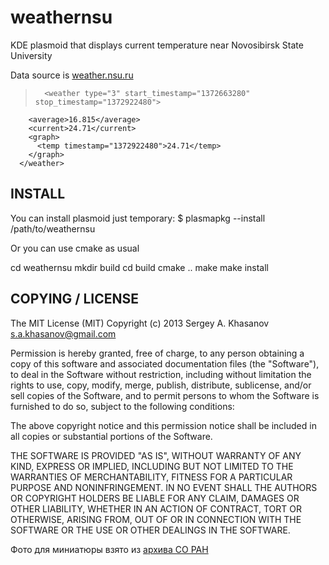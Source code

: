 weathernsu
===========

KDE plasmoid that displays current temperature near Novosibirsk State University


Data source is [weather.nsu.ru](http://weather.nsu.ru/xml_brief.php)

>       <weather type="3" start_timestamp="1372663280" stop_timestamp="1372922480">
        <average>16.815</average>
        <current>24.71</current>
        <graph>
          <temp timestamp="1372922480">24.71</temp>
        </graph>
      </weather>



INSTALL
-------

You can install plasmoid just temporary:
$ plasmapkg --install /path/to/weathernsu


Or you can use cmake as usual

cd weathernsu
mkdir build
cd build
cmake ..
make
make install



COPYING / LICENSE
-----------------

The MIT License (MIT)
Copyright (c) 2013 Sergey A. Khasanov <s.a.khasanov@gmail.com>

Permission is hereby granted, free of charge, to any person obtaining
a copy of this software and associated documentation files (the
"Software"), to deal in the Software without restriction, including
without limitation the rights to use, copy, modify, merge, publish,
distribute, sublicense, and/or sell copies of the Software, and to
permit persons to whom the Software is furnished to do so, subject to
the following conditions:

The above copyright notice and this permission notice shall be
included in all copies or substantial portions of the Software.

THE SOFTWARE IS PROVIDED "AS IS", WITHOUT WARRANTY OF ANY KIND,
EXPRESS OR IMPLIED, INCLUDING BUT NOT LIMITED TO THE WARRANTIES OF
MERCHANTABILITY, FITNESS FOR A PARTICULAR PURPOSE AND
NONINFRINGEMENT. IN NO EVENT SHALL THE AUTHORS OR COPYRIGHT HOLDERS BE
LIABLE FOR ANY CLAIM, DAMAGES OR OTHER LIABILITY, WHETHER IN AN ACTION
OF CONTRACT, TORT OR OTHERWISE, ARISING FROM, OUT OF OR IN CONNECTION
WITH THE SOFTWARE OR THE USE OR OTHER DEALINGS IN THE SOFTWARE.


Фото для миниатюры взято из [архива СО РАН](http://soran1957.ru)